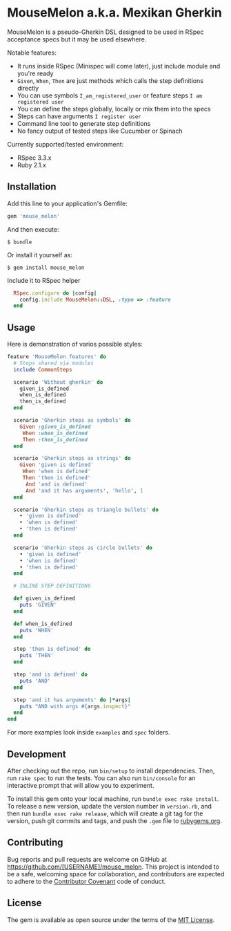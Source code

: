 # MouseMelon a.k.a. Mexikan Gherkin

MouseMelon is a pseudo-Gherkin DSL designed to be used in RSpec acceptance specs but it may be used elsewhere.

Notable features:

  * It runs inside RSpec (Minispec will come later), just include module and you're ready
  * `Given`, `When`, `Then` are just methods which calls the step definitions directly
  * You can use symbols `I_am_registered_user` or feature steps `I am registered user`
  * You can define the steps globally, locally or mix them into the specs
  * Steps can have arguments `I register user`
  * Command line tool to generate step definitions
  * No fancy output of tested steps like Cucumber or Spinach

Currently supported/tested environment:

  * RSpec 3.3.x
  * Ruby 2.1.x

## Installation

Add this line to your application's Gemfile:

```ruby
gem 'mouse_melon'
```

And then execute:

    $ bundle

Or install it yourself as:

    $ gem install mouse_melon

Include it to RSpec helper

```ruby
  RSpec.configure do |config|
    config.include MouseMelon::DSL, :type => :feature
  end
```

## Usage

Here is demonstration of varios possible styles:

```ruby
feature 'MouseMelon features' do
  # Steps shared via modules
  include CommonSteps

  scenario 'Without gherkin' do
    given_is_defined
    when_is_defined
    then_is_defined
  end

  scenario 'Gherkin steps as symbols' do
    Given :given_is_defined
     When :when_is_defined
     Then :then_is_defined
  end

  scenario 'Gherkin steps as strings' do
    Given 'given is defined'
     When 'when is defined'
     Then 'then is defined'
      And 'and is defined'
      And 'and it has arguments', 'hello', 1
  end

  scenario 'Gherkin steps as triangle bullets' do
    ‣ 'given is defined'
    ‣ 'when is defined'
    ‣ 'then is defined'
  end

  scenario 'Gherkin steps as circle bullets' do
    • 'given is defined'
    • 'when is defined'
    • 'then is defined'
  end

  # INLINE STEP DEFINITIONS

  def given_is_defined
    puts 'GIVEN'
  end

  def when_is_defined
    puts 'WHEN'
  end

  step 'then is defined' do
    puts 'THEN'
  end

  step 'and is defined' do
    puts 'AND'
  end

  step 'and it has arguments' do |*args|
    puts "AND with args #{args.inspect}"
  end
end
```

For more examples look inside `examples` and `spec` folders.

## Development

After checking out the repo, run `bin/setup` to install dependencies. Then, run `rake spec` to run the tests. You can also run `bin/console` for an interactive prompt that will allow you to experiment.

To install this gem onto your local machine, run `bundle exec rake install`. To release a new version, update the version number in `version.rb`, and then run `bundle exec rake release`, which will create a git tag for the version, push git commits and tags, and push the `.gem` file to [rubygems.org](https://rubygems.org).

## Contributing

Bug reports and pull requests are welcome on GitHub at https://github.com/[USERNAME]/mouse_melon. This project is intended to be a safe, welcoming space for collaboration, and contributors are expected to adhere to the [Contributor Covenant](contributor-covenant.org) code of conduct.


## License

The gem is available as open source under the terms of the [MIT License](http://opensource.org/licenses/MIT).

